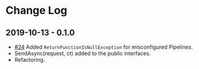 # Change Log

## 2019-10-13 - 0.1.0
* [#24](https://github.com/ivanpaulovich/FluentMediator/issues/24) Added `ReturnFunctionIsNullException` for misconfigured Pipelines.
* SendAsync<TResult>(request, ct) added to the public interfaces.
* Refactoring.
